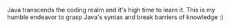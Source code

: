 Java transcends the coding realm and it's high time to learn it. This is my humble endeavor to grasp Java's syntax and break barriers of knowledge :)
